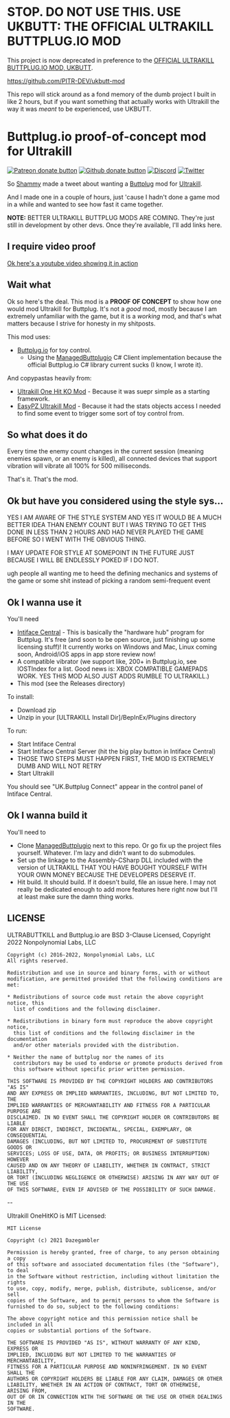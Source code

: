 # STOP. DO NOT USE THIS. USE UKBUTT: THE OFFICIAL ULTRAKILL BUTTPLUG.IO MOD

This project is now deprecated in preference to the [OFFICIAL ULTRAKILL BUTTPLUG.IO MOD, UKBUTT](https://github.com/PITR-DEV/ukbutt-mod).

https://github.com/PITR-DEV/ukbutt-mod

This repo will stick around as a fond memory of the dumb project I built in like 2 hours, but if you want something that actually works with Ultrakill the way it was *meant* to be experienced, use UKBUTT.

# Buttplug.io proof-of-concept mod for Ultrakill

[![Patreon donate button](https://img.shields.io/badge/patreon-donate-yellow.svg)](https://www.patreon.com/qdot)
[![Github donate button](https://img.shields.io/badge/github-donate-ff69b4.svg)](https://www.github.com/sponsors/qdot)
[![Discord](https://img.shields.io/discord/353303527587708932.svg?logo=discord)](https://discord.buttplug.io)
[![Twitter](https://img.shields.io/twitter/follow/buttplugio.svg?style=social&logo=twitter)](https://twitter.com/buttplugio)

So [Shammy](https://twitter.com/shammytv) made a tweet about wanting a [Buttplug](https://buttplug.io) mod for [Ultrakill](https://store.steampowered.com/app/1229490/ULTRAKILL/).

And I made one in a couple of hours, just 'cause I hadn't done a game mod in a while and wanted to see how fast it came together.

**NOTE:** BETTER ULTRAKILL BUTTPLUG MODS ARE COMING. They're just still in development by other devs. Once they're available, I'll add links here.

## I require video proof

[Ok here's a youtube video showing it in action](https://www.youtube.com/watch?v=FVZKfSLxrck)

## Wait what

Ok so here's the deal. This mod is a **PROOF OF CONCEPT** to show how one would mod Ultrakill for Buttplug. It's not a *good* mod, mostly because I am extremely unfamiliar with the game, but it is a *working* mod, and that's what matters because I strive for honesty in my shitposts.

This mod uses:

- [Buttplug.io](https://buttplug.io) for toy control.
  - Using the [ManagedButtplugio](https://github.com/Er1807/ManagedButtplugIo/) C# Client
    implementation because the official Buttplug.io C# library current sucks (I know, I wrote it).

And copypastas heavily from:

- [Ultrakill One Hit KO Mod](https://github.com/Dazegambler/Ultrakill-OneHitKO) - Because it was
  suepr simple as a starting framework.
- [EasyPZ Ultrakill Mod](https://github.com/Hydraxous/EasyPZ-ULTRAKILL/) - Because it had the stats
  objects access I needed to find some event to trigger some sort of toy control from.

## So what does it do

Every time the enemy count changes in the current session (meaning enemies spawn, or an enemy is killed), all connected devices that support vibration will vibrate all 100% for 500 milliseconds.

That's it. That's the mod.

## Ok but have you considered using the style sys...

YES I AM AWARE OF THE STYLE SYSTEM AND YES IT WOULD BE A MUCH BETTER IDEA THAN ENEMY COUNT BUT I WAS TRYING TO GET THIS DONE IN LESS THAN 2 HOURS AND HAD NEVER PLAYED THE GAME BEFORE SO I WENT WITH THE OBVIOUS THING.

I MAY UPDATE FOR STYLE AT SOMEPOINT IN THE FUTURE JUST BECAUSE I WILL BE ENDLESSLY POKED IF I DO NOT.

ugh people all wanting me to heed the defining mechanics and systems of the game or some shit instead of picking a random semi-frequent event

## Ok I wanna use it

You'll need

- [Intiface Central](https://github.com/intiface/intiface-central/releases) - This is basically the
  "hardware hub" program for Buttplug. It's free (and soon to be open source, just finishing up some
  licensing stuff)! It currently works on Windows and Mac, Linux coming soon, Android/iOS apps in
  app store review now!
- A compatible vibrator (we support like, 200+ in Buttplug.io, see IOSTIndex for a list. Good news
  is: XBOX COMPATIBLE GAMEPADS WORK. YES THIS MOD ALSO JUST ADDS RUMBLE TO ULTRAKILL.)
- This mod (see the Releases directory)

To install:

- Download zip
- Unzip in your [ULTRAKILL Install Dir]/BepInEx/Plugins directory

To run:
- Start Intiface Central
- Start Intiface Central Server (hit the big play button in Intiface Central)
- THOSE TWO STEPS MUST HAPPEN FIRST, THE MOD IS EXTREMELY DUMB AND WILL NOT RETRY
- Start Ultrakill

You should see "UK.Buttplug Connect" appear in the control panel of Intiface Central.

## Ok I wanna build it

You'll need to

- Clone [ManagedButtplugio](https://github.com/Er1807/ManagedButtplugIo/) next to this repo. Or go
  fix up the project files yourself. Whatever. I'm lazy and didn't want to do submodules.
- Set up the linkage to the Assembly-CSharp DLL included with the version of ULTRAKILL THAT YOU HAVE
  BOUGHT YOURSELF WITH YOUR OWN MONEY BECAUSE THE DEVELOPERS DESERVE IT.
- Hit build. It should build. If it doesn't build, file an issue here. I may not really be dedicated
  enough to add more features here right now but I'll at least make sure the damn thing works.

## LICENSE

ULTRABUTTKILL and Buttplug.io are BSD 3-Clause Licensed, Copyright 2022 Nonpolynomial Labs, LLC

```
Copyright (c) 2016-2022, Nonpolynomial Labs, LLC
All rights reserved.

Redistribution and use in source and binary forms, with or without
modification, are permitted provided that the following conditions are met:

* Redistributions of source code must retain the above copyright notice, this
  list of conditions and the following disclaimer.

* Redistributions in binary form must reproduce the above copyright notice,
  this list of conditions and the following disclaimer in the documentation
  and/or other materials provided with the distribution.

* Neither the name of buttplug nor the names of its
  contributors may be used to endorse or promote products derived from
  this software without specific prior written permission.

THIS SOFTWARE IS PROVIDED BY THE COPYRIGHT HOLDERS AND CONTRIBUTORS "AS IS"
AND ANY EXPRESS OR IMPLIED WARRANTIES, INCLUDING, BUT NOT LIMITED TO, THE
IMPLIED WARRANTIES OF MERCHANTABILITY AND FITNESS FOR A PARTICULAR PURPOSE ARE
DISCLAIMED. IN NO EVENT SHALL THE COPYRIGHT HOLDER OR CONTRIBUTORS BE LIABLE
FOR ANY DIRECT, INDIRECT, INCIDENTAL, SPECIAL, EXEMPLARY, OR CONSEQUENTIAL
DAMAGES (INCLUDING, BUT NOT LIMITED TO, PROCUREMENT OF SUBSTITUTE GOODS OR
SERVICES; LOSS OF USE, DATA, OR PROFITS; OR BUSINESS INTERRUPTION) HOWEVER
CAUSED AND ON ANY THEORY OF LIABILITY, WHETHER IN CONTRACT, STRICT LIABILITY,
OR TORT (INCLUDING NEGLIGENCE OR OTHERWISE) ARISING IN ANY WAY OUT OF THE USE
OF THIS SOFTWARE, EVEN IF ADVISED OF THE POSSIBILITY OF SUCH DAMAGE.
```

--

Ultrakill OneHitKO is MIT Licensed:

```
MIT License

Copyright (c) 2021 Dazegambler

Permission is hereby granted, free of charge, to any person obtaining a copy
of this software and associated documentation files (the "Software"), to deal
in the Software without restriction, including without limitation the rights
to use, copy, modify, merge, publish, distribute, sublicense, and/or sell
copies of the Software, and to permit persons to whom the Software is
furnished to do so, subject to the following conditions:

The above copyright notice and this permission notice shall be included in all
copies or substantial portions of the Software.

THE SOFTWARE IS PROVIDED "AS IS", WITHOUT WARRANTY OF ANY KIND, EXPRESS OR
IMPLIED, INCLUDING BUT NOT LIMITED TO THE WARRANTIES OF MERCHANTABILITY,
FITNESS FOR A PARTICULAR PURPOSE AND NONINFRINGEMENT. IN NO EVENT SHALL THE
AUTHORS OR COPYRIGHT HOLDERS BE LIABLE FOR ANY CLAIM, DAMAGES OR OTHER
LIABILITY, WHETHER IN AN ACTION OF CONTRACT, TORT OR OTHERWISE, ARISING FROM,
OUT OF OR IN CONNECTION WITH THE SOFTWARE OR THE USE OR OTHER DEALINGS IN THE
SOFTWARE.
```
